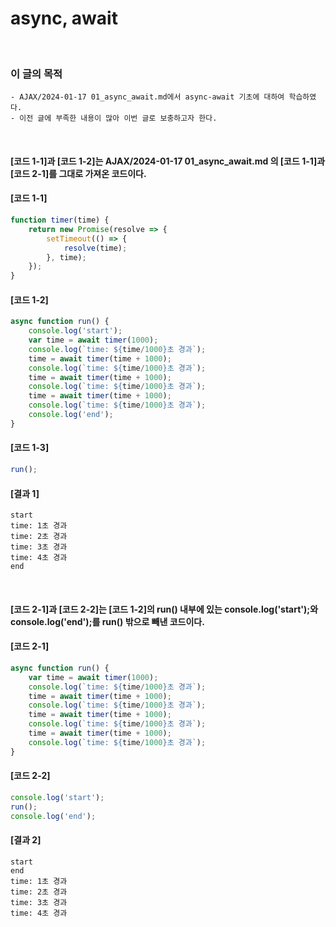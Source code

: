# async, await
<br/>

### 이 글의 목적
    - AJAX/2024-01-17 01_async_await.md에서 async-await 기초에 대하여 학습하였다.
    - 이전 글에 부족한 내용이 많아 이번 글로 보충하고자 한다.
<br/>

#### [코드 1-1]과 [코드 1-2]는 AJAX/2024-01-17 01_async_await.md 의 [코드 1-1]과 [코드 2-1]를 그대로 가져온 코드이다.
#### [코드 1-1]
```javascript
function timer(time) {
    return new Promise(resolve => {
        setTimeout(() => {
            resolve(time);
        }, time);
    });
}
```
#### [코드 1-2]
```javascript
async function run() {
    console.log('start');
    var time = await timer(1000);
    console.log(`time: ${time/1000}초 경과`);
    time = await timer(time + 1000);
    console.log(`time: ${time/1000}초 경과`);
    time = await timer(time + 1000);
    console.log(`time: ${time/1000}초 경과`);
    time = await timer(time + 1000);
    console.log(`time: ${time/1000}초 경과`);
    console.log('end');
}
```
#### [코드 1-3]
```javascript
run();
```
#### [결과 1]
```plaintext
start
time: 1초 경과
time: 2초 경과
time: 3초 경과
time: 4초 경과
end
```
<br/>

#### [코드 2-1]과 [코드 2-2]는 [코드 1-2]의 run() 내부에 있는 console.log('start');와 console.log('end');를 run() 밖으로 빼낸 코드이다.
#### [코드 2-1]
```javascript
async function run() {
    var time = await timer(1000);
    console.log(`time: ${time/1000}초 경과`);
    time = await timer(time + 1000);
    console.log(`time: ${time/1000}초 경과`);
    time = await timer(time + 1000);
    console.log(`time: ${time/1000}초 경과`);
    time = await timer(time + 1000);
    console.log(`time: ${time/1000}초 경과`);
}
```
#### [코드 2-2]
```javascript
console.log('start');
run();
console.log('end');
```
#### [결과 2]
```plaintext
start
end
time: 1초 경과
time: 2초 경과
time: 3초 경과
time: 4초 경과
```
<br/>
